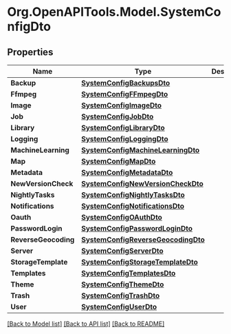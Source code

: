 # Org.OpenAPITools.Model.SystemConfigDto

## Properties

Name | Type | Description | Notes
------------ | ------------- | ------------- | -------------
**Backup** | [**SystemConfigBackupsDto**](SystemConfigBackupsDto.md) |  | 
**Ffmpeg** | [**SystemConfigFFmpegDto**](SystemConfigFFmpegDto.md) |  | 
**Image** | [**SystemConfigImageDto**](SystemConfigImageDto.md) |  | 
**Job** | [**SystemConfigJobDto**](SystemConfigJobDto.md) |  | 
**Library** | [**SystemConfigLibraryDto**](SystemConfigLibraryDto.md) |  | 
**Logging** | [**SystemConfigLoggingDto**](SystemConfigLoggingDto.md) |  | 
**MachineLearning** | [**SystemConfigMachineLearningDto**](SystemConfigMachineLearningDto.md) |  | 
**Map** | [**SystemConfigMapDto**](SystemConfigMapDto.md) |  | 
**Metadata** | [**SystemConfigMetadataDto**](SystemConfigMetadataDto.md) |  | 
**NewVersionCheck** | [**SystemConfigNewVersionCheckDto**](SystemConfigNewVersionCheckDto.md) |  | 
**NightlyTasks** | [**SystemConfigNightlyTasksDto**](SystemConfigNightlyTasksDto.md) |  | 
**Notifications** | [**SystemConfigNotificationsDto**](SystemConfigNotificationsDto.md) |  | 
**Oauth** | [**SystemConfigOAuthDto**](SystemConfigOAuthDto.md) |  | 
**PasswordLogin** | [**SystemConfigPasswordLoginDto**](SystemConfigPasswordLoginDto.md) |  | 
**ReverseGeocoding** | [**SystemConfigReverseGeocodingDto**](SystemConfigReverseGeocodingDto.md) |  | 
**Server** | [**SystemConfigServerDto**](SystemConfigServerDto.md) |  | 
**StorageTemplate** | [**SystemConfigStorageTemplateDto**](SystemConfigStorageTemplateDto.md) |  | 
**Templates** | [**SystemConfigTemplatesDto**](SystemConfigTemplatesDto.md) |  | 
**Theme** | [**SystemConfigThemeDto**](SystemConfigThemeDto.md) |  | 
**Trash** | [**SystemConfigTrashDto**](SystemConfigTrashDto.md) |  | 
**User** | [**SystemConfigUserDto**](SystemConfigUserDto.md) |  | 

[[Back to Model list]](../../README.md#documentation-for-models) [[Back to API list]](../../README.md#documentation-for-api-endpoints) [[Back to README]](../../README.md)

